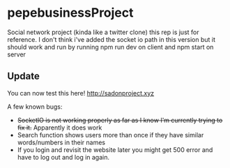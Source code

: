 # pepebusinessProject
Social network project (kinda like a twitter clone) this rep is just for reference. I don't think i've added the socket io path in this version but it should work and run by running npm run dev on client and npm start on server

## Update ##
You can now test this here! http://sadonproject.xyz

A few known bugs:
* ~~SocketIO is not working properly as far as I know I'm currently trying to fix it.~~ Apparently it does work
* Search function shows users more than once if they have similar words/numbers in their names
* If you login and revisit the website later you might get 500 error and have to log out and log in again.
